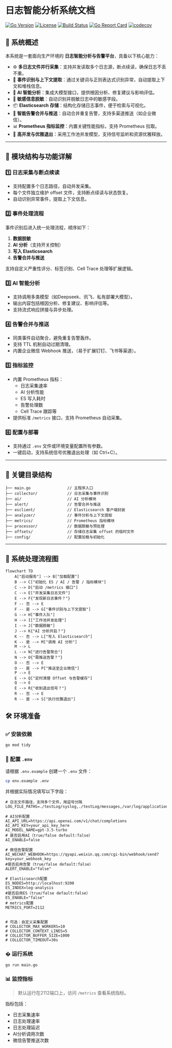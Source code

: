 # 日志智能分析系统文档

[![Go Version](https://img.shields.io/github/go-mod/go-version/your-username/AI_Analysis)](https://github.com/your-username/AI_Analysis)
[![License](https://img.shields.io/badge/license-Apache%202.0-blue.svg)](LICENSE)
[![Build Status](https://img.shields.io/github/workflow/status/your-username/AI_Analysis/Go)](https://github.com/your-username/AI_Analysis/actions)
[![Go Report Card](https://goreportcard.com/badge/github.com/your-username/AI_Analysis)](https://goreportcard.com/report/github.com/your-username/AI_Analysis)
[![codecov](https://codecov.io/gh/your-username/AI_Analysis/branch/main/graph/badge.svg)](https://codecov.io/gh/your-username/AI_Analysis)

## 🚀 系统概述

本系统是一套面向生产环境的 **日志智能分析与告警平台**，具备以下核心能力：

- ⚙️ **多日志文件并行采集**：支持并发读取多个日志源，断点续读，确保日志不丢不重。
- 🧠 **事件识别与上下文提取**：通过关键词与正则表达式识别异常，自动提取上下文和堆栈信息。
- 🤖 **AI 智能分析**：集成大模型接口，提供根因分析、修复建议与影响评估。
- 🔐 **敏感信息脱敏**：自动识别并脱敏日志中的敏感字段。
- 📦 **Elasticsearch 存储**：结构化存储日志事件，便于检索与可视化。
- 📣 **智能告警合并与推送**：自动合并重复告警，支持多渠道推送（如企业微信）。
- 📊 **Prometheus 指标监控**：内置关键性能指标，支持 Prometheus 拉取。
- 💎 **高并发与优雅退出**：采用工作池并发模型，支持信号监听和资源优雅释放。

------

## 🧩 模块结构与功能详解

### 1️⃣ 日志采集与断点续读

- 支持配置多个日志路径，自动并发采集。
- 每个文件独立维护 offset 文件，支持断点续读与状态恢复。
- 自动识别异常事件，提取上下文信息。

### 2️⃣ 事件处理流程

事件识别后进入统一处理流程，顺序如下：

1. **数据脱敏**
2. **AI 分析**（支持开关控制）
3. **写入 Elasticsearch**
4. **告警合并与推送**

支持自定义严重性评分、标签识别、Cell Trace 处理等扩展逻辑。

### 3️⃣ AI 智能分析

- 支持调用多类模型（如Deepseek、讯飞、私有部署大模型）。
- 输出内容包括根因分析、修复建议、影响评估等。
- 支持流式响应拼接与异步处理。

### 4️⃣ 告警合并与推送

- 同类事件自动聚合，避免重复告警轰炸。
- 支持 TTL 机制自动过期清理。
- 内置企业微信 Webhook 推送，（易于扩展钉钉、飞书等渠道）。

### 5️⃣ 指标监控

- 内置 Prometheus 指标：
  - 日志采集速率
  - AI 分析性能
  - ES 写入耗时
  - 告警处理数
  - Cell Trace 跟踪等
- 提供标准 `/metrics` 接口，支持 Prometheus 自动采集。

### 6️⃣ 配置与部署

- 支持通过 `.env` 文件或环境变量配置所有参数。
- 一键启动，支持系统信号优雅退出处理（如 Ctrl+C）。

------

## 📁 关键目录结构

```text
├── main.go                // 主程序入口
├── collector/             // 日志采集与事件识别
├── ai/                    // AI 分析模块
├── alert/                 // 告警合并与推送
├── esclient/              // Elasticsearch 客户端封装
├── analyzer/              // 事件分析与上下文提取
├── metrics/               // Prometheus 指标模块
├── processor/             // 数据脱敏与预处理
├── offsets/               // 存储日志采集 offset 的临时文件
├── config/                // 配置加载与初始化
```

------

## 🔄 系统处理流程图

```mermaid
flowchart TD
    A["启动服务"] --> B["加载配置"]
    B --> C["初始化 ES / AI / 告警 / 指标模块"]
    C --> D["启动 /metrics 接口"]
    C --> E["并发采集日志文件"]
    E --> F{"发现新日志事件？"}
    F -- 否 --> E
    F -- 是 --> G["事件识别与上下文提取"]
    G --> H["事件入队"]
    H --> I["工作池并发处理"]
    I --> J["数据脱敏"]
    J --> K{"AI 分析开启？"}
    K -- 否 --> L["写入 Elasticsearch"]
    K -- 是 --> M["调用 AI 分析"]
    M --> L
    L --> N["进行告警聚合"]
    N --> O{"需推送告警？"}
    O -- 否 --> E
    O -- 是 --> P["推送至企业微信"]
    P --> E
    E --> Q["定时清理 Offset 与告警缓存"]
    Q --> E
    E --> R{"收到退出信号？"}
    R -- 否 --> E
    R -- 是 --> S["执行优雅退出"]
```

## 🛠 环境准备

### ✅ 安装依赖

```bash
go mod tidy
```

### 🔧 配置 `.env`

请根据 `.env.example` 创建一个 `.env` 文件：

```bash
cp env.example .env
```

并根据实际情况填写以下字段：

```env
# 日志文件路径，支持多个文件，用逗号分隔
LOG_FILE_PATHS=./testLog/syslog,./testLog/messages,/var/log/application.log

# AI分析配置
AI_API_URL=https://api.openai.com/v1/chat/completions
AI_API_KEY=your_api_key_here
AI_MODEL_NAME=gpt-3.5-turbo
# 是否启用AI（true/false default:false）
AI_ENABLE=false

# 微信告警配置
AI_WECHAT_WEBHOOK=https://qyapi.weixin.qq.com/cgi-bin/webhook/send?key=your_webhook_key
#是否启用告警（true/false default:false）
ALERT_ENABLE="false"

# Elasticsearch配置
ES_NODES=http://localhost:9200
ES_INDEX=log-analysis
#是否启用ES（true/false default:false）
ES_ENABLE="false"
# metrics配置
METRICS_PORT=2112


# 可选：自定义采集配置
# COLLECTOR_MAX_WORKERS=10
# COLLECTOR_CONTEXT_LINES=5
# COLLECTOR_BUFFER_SIZE=1000
# COLLECTOR_TIMEOUT=30s

```

### � 运行系统

```bash
go run main.go
```

### 📊 监控指标

> 默认运行在2112端口上，访问 `/metrics` 查看系统指标。

指标包括：
- 日志采集速率
- 日志处理速率
- 日志处理延迟
- AI分析调用次数
- 微信告警推送次数
